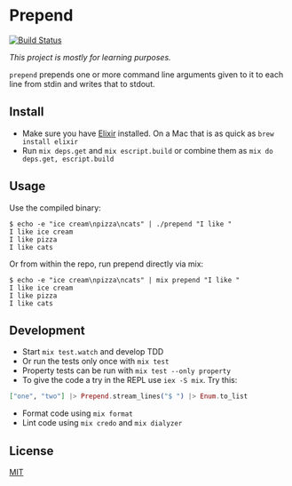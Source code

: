 # Prepend

[![Build Status](https://travis-ci.org/jorinvo/prepend.svg?branch=master)](https://travis-ci.org/jorinvo/prepend)

*This project is mostly for learning purposes.*

`prepend` prepends one or more command line arguments given to it to each line from stdin and writes that to stdout.


## Install

- Make sure you have [Elixir](https://elixir-lang.org/) installed. On a Mac that is as quick as `brew install elixir`
- Run `mix deps.get` and `mix escript.build` or combine them as `mix do deps.get, escript.build`


## Usage

Use the compiled binary:

```
$ echo -e "ice cream\npizza\ncats" | ./prepend "I like "
I like ice cream
I like pizza
I like cats
```

Or from within the repo, run prepend directly via mix:

```
$ echo -e "ice cream\npizza\ncats" | mix prepend "I like "
I like ice cream
I like pizza
I like cats
```


## Development

- Start `mix test.watch` and develop TDD
- Or run the tests only once with `mix test`
- Property tests can be run with `mix test --only property`
- To give the code a try in the REPL use `iex -S mix`. Try this:

``` elixir
["one", "two"] |> Prepend.stream_lines("$ ") |> Enum.to_list
```

- Format code using `mix format`
- Lint code using `mix credo` and `mix dialyzer`


## License

[MIT](./LICENSE)
